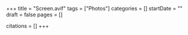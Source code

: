 +++
title = "Screen.avif"
tags = ["Photos"]
categories = []
startDate = ""
draft = false
pages = []

citations = []
+++
